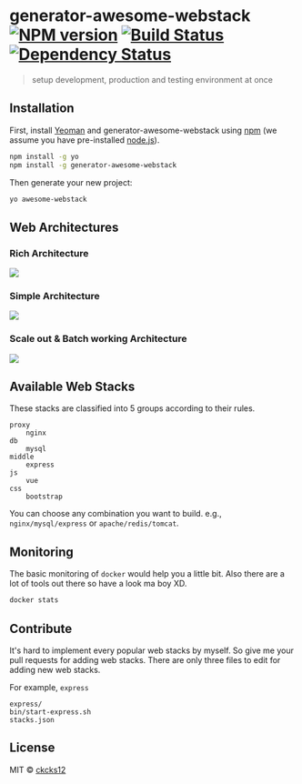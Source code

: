 # generator-awesome-webstack [![NPM version][npm-image]][npm-url] [![Build Status][travis-image]][travis-url] [![Dependency Status][daviddm-image]][daviddm-url]
> setup development, production and testing environment at once

## Installation

First, install [Yeoman](http://yeoman.io) and generator-awesome-webstack using [npm](https://www.npmjs.com/) (we assume you have pre-installed [node.js](https://nodejs.org/)).

```bash
npm install -g yo
npm install -g generator-awesome-webstack
```

Then generate your new project:

```bash
yo awesome-webstack
```

## Web Architectures

### Rich Architecture 
![](https://i.imgur.com/nA0kqwS.png)
### Simple Architecture
![](https://i.imgur.com/x1YvC7H.png)
### Scale out & Batch working Architecture
![](https://i.imgur.com/1V9n5Mj.png)

## Available Web Stacks

These stacks are classified into 5 groups according to their rules.

```
proxy
    nginx
db
    mysql
middle
    express
js
    vue
css
    bootstrap
```

You can choose any combination you want to build. e.g., `nginx/mysql/express` or `apache/redis/tomcat`.

## Monitoring

The basic monitoring of `docker` would help you a little bit. Also there are a lot of tools out there so have a look ma boy XD.
```bash
docker stats
```

## Contribute

It's hard to implement every popular web stacks by myself. So give me your pull requests for adding web stacks. There are only three files to edit for adding new web stacks.

For example, `express`
```
express/
bin/start-express.sh
stacks.json
```

## License

MIT © [ckcks12](http://ckcks12.com)


[npm-image]: https://badge.fury.io/js/generator-awesome-webstack.svg
[npm-url]: https://npmjs.org/package/generator-awesome-webstack
[travis-image]: https://travis-ci.org/ckcks12/generator-awesome-webstack.svg?branch=master
[travis-url]: https://travis-ci.org/ckcks12/generator-awesome-webstack
[daviddm-image]: https://david-dm.org/ckcks12/generator-awesome-webstack.svg?theme=shields.io
[daviddm-url]: https://david-dm.org/ckcks12/generator-awesome-webstack
